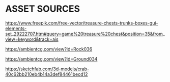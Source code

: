 # ASSET SOURCES

https://www.freepik.com/free-vector/treasure-chests-trunks-boxes-gui-elements-set_29222707.htm#query=game%20treasure%20chest&position=35&from_view=keyword&track=ais

https://ambientcg.com/view?id=Rock036

https://ambientcg.com/view?id=Ground034

https://sketchfab.com/3d-models/crab-40c62bb210eb4b14a3def84461becd12